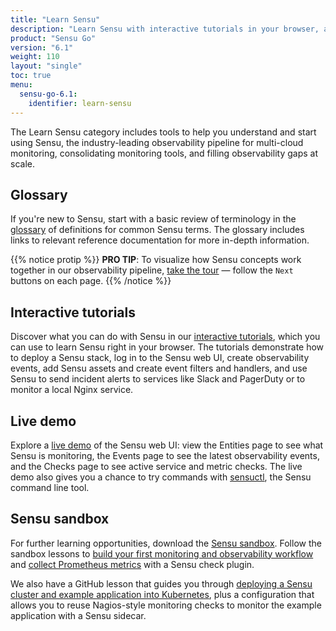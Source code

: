 ```yaml
---
title: "Learn Sensu"
description: "Learn Sensu with interactive tutorials in your browser, a live demo, a sandbox for building your first observability workflow, and more."
product: "Sensu Go"
version: "6.1"
weight: 110
layout: "single"
toc: true
menu:
  sensu-go-6.1:
    identifier: learn-sensu
---
```


The Learn Sensu category includes tools to help you understand and start using Sensu, the industry-leading observability pipeline for multi-cloud monitoring, consolidating monitoring tools, and filling observability gaps at scale.

## Glossary

If you're new to Sensu, start with a basic review of terminology in the [glossary][1] of definitions for common Sensu terms.
The glossary includes links to relevant reference documentation for more in-depth information.

{{% notice protip %}}
**PRO TIP**: To visualize how Sensu concepts work together in our observability pipeline, [take the tour](../observability-pipeline/) &mdash; follow the `Next` buttons on each page.
{{% /notice %}}

## Interactive tutorials

Discover what you can do with Sensu in our [interactive tutorials][2], which you can use to learn Sensu right in your browser.
The tutorials demonstrate how to deploy a Sensu stack, log in to the Sensu web UI, create observability events, add Sensu assets and create event filters and handlers, and use Sensu to send incident alerts to services like Slack and PagerDuty or to monitor a local Nginx service.

## Live demo

Explore a [live demo][3] of the Sensu web UI: view the Entities page to see what Sensu is monitoring, the Events page to see the latest observability events, and the Checks page to see active service and metric checks.
The live demo also gives you a chance to try commands with [sensuctl][8], the Sensu command line tool.

## Sensu sandbox

For further learning opportunities, download the [Sensu sandbox][4].
Follow the sandbox lessons to [build your first monitoring and observability workflow][5] and [collect Prometheus metrics][6] with a Sensu check plugin.

We also have a GitHub lesson that guides you through [deploying a Sensu cluster and example application into Kubernetes][7], plus a configuration that allows you to reuse Nagios-style monitoring checks to monitor the example application with a Sensu sidecar.


[1]: glossary/
[2]: interactive-tutorials/
[3]: demo/
[4]: sandbox/
[5]: learn-sensu-sandbox/
[6]: prometheus-metrics/
[7]: https://github.com/sensu/sensu-k8s-quick-start#getting-started-with-sensu-go-on-kubernetes
[8]: ../sensuctl/
